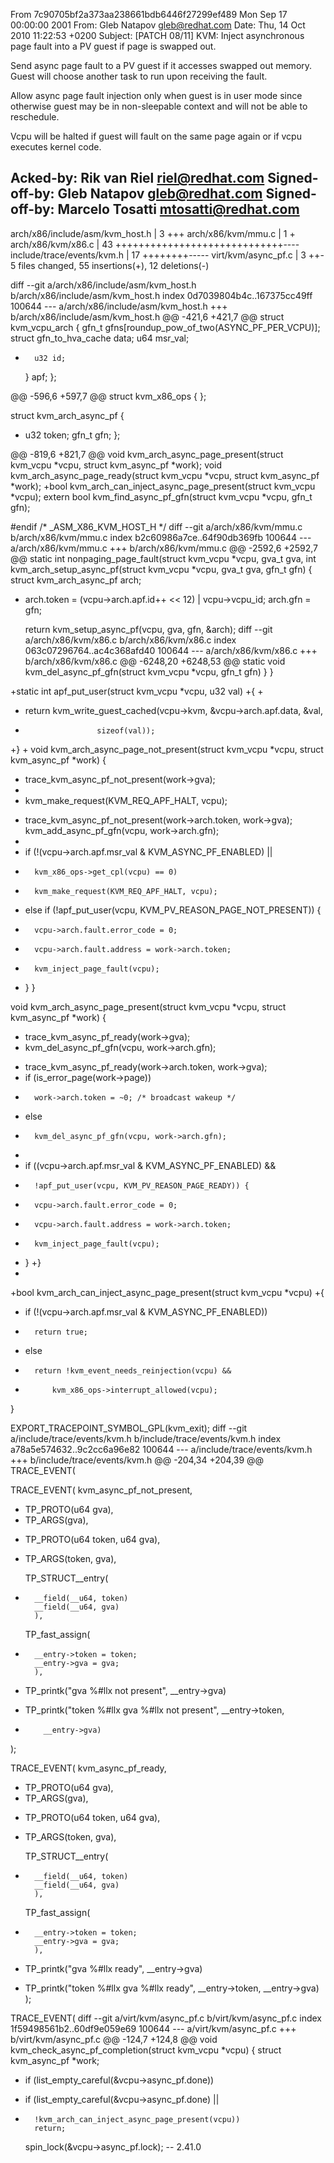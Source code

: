 From 7c90705bf2a373aa238661bdb6446f27299ef489 Mon Sep 17 00:00:00 2001
From: Gleb Natapov <gleb@redhat.com>
Date: Thu, 14 Oct 2010 11:22:53 +0200
Subject: [PATCH 08/11] KVM: Inject asynchronous page fault into a PV guest if
 page is swapped out.

Send async page fault to a PV guest if it accesses swapped out memory.
Guest will choose another task to run upon receiving the fault.

Allow async page fault injection only when guest is in user mode since
otherwise guest may be in non-sleepable context and will not be able
to reschedule.

Vcpu will be halted if guest will fault on the same page again or if
vcpu executes kernel code.

Acked-by: Rik van Riel <riel@redhat.com>
Signed-off-by: Gleb Natapov <gleb@redhat.com>
Signed-off-by: Marcelo Tosatti <mtosatti@redhat.com>
---
 arch/x86/include/asm/kvm_host.h |  3 +++
 arch/x86/kvm/mmu.c              |  1 +
 arch/x86/kvm/x86.c              | 43 +++++++++++++++++++++++++++++----
 include/trace/events/kvm.h      | 17 ++++++++-----
 virt/kvm/async_pf.c             |  3 ++-
 5 files changed, 55 insertions(+), 12 deletions(-)

diff --git a/arch/x86/include/asm/kvm_host.h b/arch/x86/include/asm/kvm_host.h
index 0d7039804b4c..167375cc49ff 100644
--- a/arch/x86/include/asm/kvm_host.h
+++ b/arch/x86/include/asm/kvm_host.h
@@ -421,6 +421,7 @@ struct kvm_vcpu_arch {
 		gfn_t gfns[roundup_pow_of_two(ASYNC_PF_PER_VCPU)];
 		struct gfn_to_hva_cache data;
 		u64 msr_val;
+		u32 id;
 	} apf;
 };
 
@@ -596,6 +597,7 @@ struct kvm_x86_ops {
 };
 
 struct kvm_arch_async_pf {
+	u32 token;
 	gfn_t gfn;
 };
 
@@ -819,6 +821,7 @@ void kvm_arch_async_page_present(struct kvm_vcpu *vcpu,
 				 struct kvm_async_pf *work);
 void kvm_arch_async_page_ready(struct kvm_vcpu *vcpu,
 			       struct kvm_async_pf *work);
+bool kvm_arch_can_inject_async_page_present(struct kvm_vcpu *vcpu);
 extern bool kvm_find_async_pf_gfn(struct kvm_vcpu *vcpu, gfn_t gfn);
 
 #endif /* _ASM_X86_KVM_HOST_H */
diff --git a/arch/x86/kvm/mmu.c b/arch/x86/kvm/mmu.c
index b2c60986a7ce..64f90db369fb 100644
--- a/arch/x86/kvm/mmu.c
+++ b/arch/x86/kvm/mmu.c
@@ -2592,6 +2592,7 @@ static int nonpaging_page_fault(struct kvm_vcpu *vcpu, gva_t gva,
 int kvm_arch_setup_async_pf(struct kvm_vcpu *vcpu, gva_t gva, gfn_t gfn)
 {
 	struct kvm_arch_async_pf arch;
+	arch.token = (vcpu->arch.apf.id++ << 12) | vcpu->vcpu_id;
 	arch.gfn = gfn;
 
 	return kvm_setup_async_pf(vcpu, gva, gfn, &arch);
diff --git a/arch/x86/kvm/x86.c b/arch/x86/kvm/x86.c
index 063c07296764..ac4c368afd40 100644
--- a/arch/x86/kvm/x86.c
+++ b/arch/x86/kvm/x86.c
@@ -6248,20 +6248,53 @@ static void kvm_del_async_pf_gfn(struct kvm_vcpu *vcpu, gfn_t gfn)
 	}
 }
 
+static int apf_put_user(struct kvm_vcpu *vcpu, u32 val)
+{
+
+	return kvm_write_guest_cached(vcpu->kvm, &vcpu->arch.apf.data, &val,
+				      sizeof(val));
+}
+
 void kvm_arch_async_page_not_present(struct kvm_vcpu *vcpu,
 				     struct kvm_async_pf *work)
 {
-	trace_kvm_async_pf_not_present(work->gva);
-
-	kvm_make_request(KVM_REQ_APF_HALT, vcpu);
+	trace_kvm_async_pf_not_present(work->arch.token, work->gva);
 	kvm_add_async_pf_gfn(vcpu, work->arch.gfn);
+
+	if (!(vcpu->arch.apf.msr_val & KVM_ASYNC_PF_ENABLED) ||
+	    kvm_x86_ops->get_cpl(vcpu) == 0)
+		kvm_make_request(KVM_REQ_APF_HALT, vcpu);
+	else if (!apf_put_user(vcpu, KVM_PV_REASON_PAGE_NOT_PRESENT)) {
+		vcpu->arch.fault.error_code = 0;
+		vcpu->arch.fault.address = work->arch.token;
+		kvm_inject_page_fault(vcpu);
+	}
 }
 
 void kvm_arch_async_page_present(struct kvm_vcpu *vcpu,
 				 struct kvm_async_pf *work)
 {
-	trace_kvm_async_pf_ready(work->gva);
-	kvm_del_async_pf_gfn(vcpu, work->arch.gfn);
+	trace_kvm_async_pf_ready(work->arch.token, work->gva);
+	if (is_error_page(work->page))
+		work->arch.token = ~0; /* broadcast wakeup */
+	else
+		kvm_del_async_pf_gfn(vcpu, work->arch.gfn);
+
+	if ((vcpu->arch.apf.msr_val & KVM_ASYNC_PF_ENABLED) &&
+	    !apf_put_user(vcpu, KVM_PV_REASON_PAGE_READY)) {
+		vcpu->arch.fault.error_code = 0;
+		vcpu->arch.fault.address = work->arch.token;
+		kvm_inject_page_fault(vcpu);
+	}
+}
+
+bool kvm_arch_can_inject_async_page_present(struct kvm_vcpu *vcpu)
+{
+	if (!(vcpu->arch.apf.msr_val & KVM_ASYNC_PF_ENABLED))
+		return true;
+	else
+		return !kvm_event_needs_reinjection(vcpu) &&
+			kvm_x86_ops->interrupt_allowed(vcpu);
 }
 
 EXPORT_TRACEPOINT_SYMBOL_GPL(kvm_exit);
diff --git a/include/trace/events/kvm.h b/include/trace/events/kvm.h
index a78a5e574632..9c2cc6a96e82 100644
--- a/include/trace/events/kvm.h
+++ b/include/trace/events/kvm.h
@@ -204,34 +204,39 @@ TRACE_EVENT(
 
 TRACE_EVENT(
 	kvm_async_pf_not_present,
-	TP_PROTO(u64 gva),
-	TP_ARGS(gva),
+	TP_PROTO(u64 token, u64 gva),
+	TP_ARGS(token, gva),
 
 	TP_STRUCT__entry(
+		__field(__u64, token)
 		__field(__u64, gva)
 		),
 
 	TP_fast_assign(
+		__entry->token = token;
 		__entry->gva = gva;
 		),
 
-	TP_printk("gva %#llx not present", __entry->gva)
+	TP_printk("token %#llx gva %#llx not present", __entry->token,
+		  __entry->gva)
 );
 
 TRACE_EVENT(
 	kvm_async_pf_ready,
-	TP_PROTO(u64 gva),
-	TP_ARGS(gva),
+	TP_PROTO(u64 token, u64 gva),
+	TP_ARGS(token, gva),
 
 	TP_STRUCT__entry(
+		__field(__u64, token)
 		__field(__u64, gva)
 		),
 
 	TP_fast_assign(
+		__entry->token = token;
 		__entry->gva = gva;
 		),
 
-	TP_printk("gva %#llx ready", __entry->gva)
+	TP_printk("token %#llx gva %#llx ready", __entry->token, __entry->gva)
 );
 
 TRACE_EVENT(
diff --git a/virt/kvm/async_pf.c b/virt/kvm/async_pf.c
index 1f59498561b2..60df9e059e69 100644
--- a/virt/kvm/async_pf.c
+++ b/virt/kvm/async_pf.c
@@ -124,7 +124,8 @@ void kvm_check_async_pf_completion(struct kvm_vcpu *vcpu)
 {
 	struct kvm_async_pf *work;
 
-	if (list_empty_careful(&vcpu->async_pf.done))
+	if (list_empty_careful(&vcpu->async_pf.done) ||
+	    !kvm_arch_can_inject_async_page_present(vcpu))
 		return;
 
 	spin_lock(&vcpu->async_pf.lock);
-- 
2.41.0

